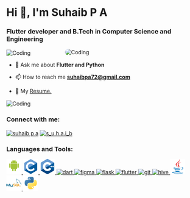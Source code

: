 <h1 align="left">Hi 👋, I'm Suhaib P A</h1>
<h3 align="left">Flutter developer and B.Tech in Computer Science and Engineering</h3>

<!--<img align="right" alt="Coding" width="400" src="https://img.freepik.com/premium-vector/illustration-web-development-programmer-coding-website_746655-2859.jpg">-->
<img align="right" alt="Coding" width="350" style="border-radius: 40px;" src=https://www.codium.ai/wp-content/uploads/2023/10/how-does-code-integrity-work.gif>
<img align="center" alt="Coding" width="350" src=https://github.com/SUHAIB-P-A/SUHAIB-P-A/assets/121535933/871dcb96-5f7b-4217-a2d1-1c7a624dabd8>


- 💬 Ask me about **Flutter and Python**

- 📫 How to reach me **suhaibpa72@gmail.com**

- 📄 My [Resume.](https://github.com/SUHAIB-P-A/Suhaib_CV/blob/main/SUHAIB_cv.pdf)

<img align="center" alt="Coding" width="350" src=https://github.com/SUHAIB-P-A/SUHAIB-P-A/assets/121535933/871dcb96-5f7b-4217-a2d1-1c7a624dabd8>

<h3 align="left">Connect with me:</h3>
<p align="left">
<a href="https://linkedin.com/in/suhaib p a" target="blank"><img align="center" src="https://raw.githubusercontent.com/rahuldkjain/github-profile-readme-generator/master/src/images/icons/Social/linked-in-alt.svg" alt="suhaib p a" height="30" width="40" /></a>
<a href="https://instagram.com/s_u.h.a.i_b" target="blank"><img align="center" src="https://raw.githubusercontent.com/rahuldkjain/github-profile-readme-generator/master/src/images/icons/Social/instagram.svg" alt="s_u.h.a.i_b" height="30" width="40" /></a>
</p>

<h3 align="left">Languages and Tools:</h3>
<p align="left"> <a href="https://developer.android.com" target="_blank" rel="noreferrer"> <img src="https://raw.githubusercontent.com/devicons/devicon/master/icons/android/android-original-wordmark.svg" alt="android" width="40" height="40"/> </a> <a href="https://www.cprogramming.com/" target="_blank" rel="noreferrer"> <img src="https://raw.githubusercontent.com/devicons/devicon/master/icons/c/c-original.svg" alt="c" width="40" height="40"/> </a> <a href="https://www.w3schools.com/cpp/" target="_blank" rel="noreferrer"> <img src="https://raw.githubusercontent.com/devicons/devicon/master/icons/cplusplus/cplusplus-original.svg" alt="cplusplus" width="40" height="40"/> </a> <a href="https://dart.dev" target="_blank" rel="noreferrer"> <img src="https://www.vectorlogo.zone/logos/dartlang/dartlang-icon.svg" alt="dart" width="40" height="40"/> </a> <a href="https://www.figma.com/" target="_blank" rel="noreferrer"> <img src="https://www.vectorlogo.zone/logos/figma/figma-icon.svg" alt="figma" width="40" height="40"/> </a> <a href="https://flask.palletsprojects.com/" target="_blank" rel="noreferrer"> <img src="https://www.vectorlogo.zone/logos/pocoo_flask/pocoo_flask-icon.svg" alt="flask" width="40" height="40"/> </a> <a href="https://flutter.dev" target="_blank" rel="noreferrer"> <img src="https://www.vectorlogo.zone/logos/flutterio/flutterio-icon.svg" alt="flutter" width="40" height="40"/> </a> <a href="https://git-scm.com/" target="_blank" rel="noreferrer"> <img src="https://www.vectorlogo.zone/logos/git-scm/git-scm-icon.svg" alt="git" width="40" height="40"/> </a> <a href="https://hive.apache.org/" target="_blank" rel="noreferrer"> <img src="https://www.vectorlogo.zone/logos/apache_hive/apache_hive-icon.svg" alt="hive" width="40" height="40"/> </a> <a href="https://www.java.com" target="_blank" rel="noreferrer"> <img src="https://raw.githubusercontent.com/devicons/devicon/master/icons/java/java-original.svg" alt="java" width="40" height="40"/> </a> <a href="https://www.mysql.com/" target="_blank" rel="noreferrer"> <img src="https://raw.githubusercontent.com/devicons/devicon/master/icons/mysql/mysql-original-wordmark.svg" alt="mysql" width="40" height="40"/> </a> <a href="https://www.python.org" target="_blank" rel="noreferrer"> <img src="https://raw.githubusercontent.com/devicons/devicon/master/icons/python/python-original.svg" alt="python" width="40" height="40"/> </a> <a href="https://scikit-learn.org/">
